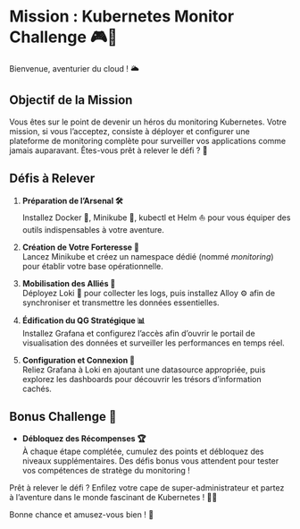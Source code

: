 # Mission : Kubernetes Monitor Challenge 🎮🚀

Bienvenue, aventurier du cloud ! 🌥️

## Objectif de la Mission

Vous êtes sur le point de devenir un héros du monitoring Kubernetes. Votre mission, si vous l’acceptez, consiste à déployer et configurer une plateforme de monitoring complète pour surveiller vos applications comme jamais auparavant. Êtes-vous prêt à relever le défi ? 💪

## Défis à Relever

1. **Préparation de l’Arsenal 🛠️**  
   Installez Docker 🐳, Minikube 🚀, kubectl et Helm ⛵ pour vous équiper des outils indispensables à votre aventure.

2. **Création de Votre Forteresse 🏰**  
   Lancez Minikube et créez un namespace dédié (nommé *monitoring*) pour établir votre base opérationnelle.

3. **Mobilisation des Alliés 🤝**  
   Déployez Loki 📜 pour collecter les logs, puis installez Alloy ⚙️ afin de synchroniser et transmettre les données essentielles.

4. **Édification du QG Stratégique 📊**  
   Installez Grafana et configurez l’accès afin d’ouvrir le portail de visualisation des données et surveiller les performances en temps réel.

5. **Configuration et Connexion 🔗**  
   Reliez Grafana à Loki en ajoutant une datasource appropriée, puis explorez les dashboards pour découvrir les trésors d’information cachés.

## Bonus Challenge 🌟

- **Débloquez des Récompenses 🏆**  
  À chaque étape complétée, cumulez des points et débloquez des niveaux supplémentaires. Des défis bonus vous attendent pour tester vos compétences de stratège du monitoring !

Prêt à relever le défi ? Enfilez votre cape de super-administrateur et partez à l’aventure dans le monde fascinant de Kubernetes ! 🚀🎯

Bonne chance et amusez-vous bien ! 🎉
